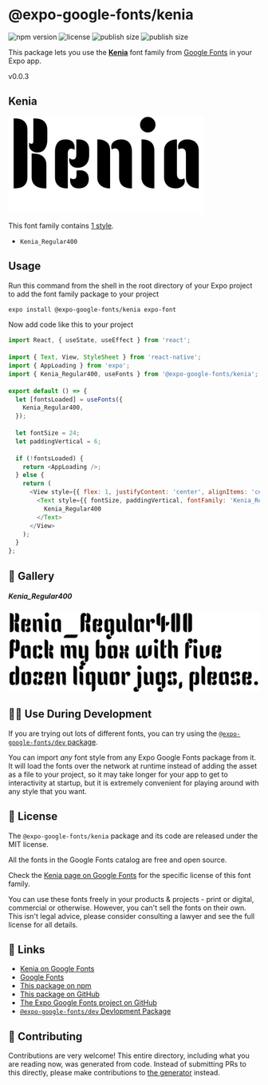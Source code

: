 # @expo-google-fonts/kenia

![npm version](https://flat.badgen.net/npm/v/@expo-google-fonts/kenia)
![license](https://flat.badgen.net/github/license/expo/google-fonts)
![publish size](https://flat.badgen.net/packagephobia/install/@expo-google-fonts/kenia)
![publish size](https://flat.badgen.net/packagephobia/publish/@expo-google-fonts/kenia)

This package lets you use the [**Kenia**](https://fonts.google.com/specimen/Kenia) font family from [Google Fonts](https://fonts.google.com/) in your Expo app.

v0.0.3

## Kenia

![Kenia](./font-family.png)

This font family contains [1 style](#-gallery).

- `Kenia_Regular400`

## Usage

Run this command from the shell in the root directory of your Expo project to add the font family package to your project
```sh
expo install @expo-google-fonts/kenia expo-font
```

Now add code like this to your project
```js
import React, { useState, useEffect } from 'react';

import { Text, View, StyleSheet } from 'react-native';
import { AppLoading } from 'expo';
import { Kenia_Regular400, useFonts } from '@expo-google-fonts/kenia';

export default () => {
  let [fontsLoaded] = useFonts({
    Kenia_Regular400,
  });

  let fontSize = 24;
  let paddingVertical = 6;

  if (!fontsLoaded) {
    return <AppLoading />;
  } else {
    return (
      <View style={{ flex: 1, justifyContent: 'center', alignItems: 'center' }}>
        <Text style={{ fontSize, paddingVertical, fontFamily: 'Kenia_Regular400' }}>
          Kenia_Regular400
        </Text>
      </View>
    );
  }
};

```

## 🔡 Gallery

##### Kenia_Regular400
![Kenia_Regular400](./504cbb4c7a6888c5333bff718cde206f914f047b6247076cd4033f6457a2a9a6.ttf.png)


## 👩‍💻 Use During Development

If you are trying out lots of different fonts, you can try using the [`@expo-google-fonts/dev` package](https://github.com/expo/google-fonts/tree/master/font-packages/dev#readme).

You can import *any* font style from any Expo Google Fonts package from it. It will load the fonts
over the network at runtime instead of adding the asset as a file to your project, so it may take longer
for your app to get to interactivity at startup, but it is extremely convenient
for playing around with any style that you want.

## 📖 License

The `@expo-google-fonts/kenia` package and its code are released under the MIT license.

All the fonts in the Google Fonts catalog are free and open source.

Check the [Kenia page on Google Fonts](https://fonts.google.com/specimen/Kenia) for the specific license of this font family.

You can use these fonts freely in your products & projects - print or digital, commercial or otherwise. However, you can't sell the fonts on their own. This isn't legal advice, please consider consulting a lawyer and see the full license for all details.

## 🔗 Links

- [Kenia on Google Fonts](https://fonts.google.com/specimen/Kenia)
- [Google Fonts](https://fonts.google.com/)
- [This package on npm](https://www.npmjs.com/package/@expo-google-fonts/kenia)
- [This package on GitHub](https://github.com/expo/google-fonts/tree/master/font-packages/kenia)
- [The Expo Google Fonts project on GitHub](https://github.com/expo/google-fonts)
- [`@expo-google-fonts/dev` Devlopment Package](https://github.com/expo/google-fonts/tree/master/font-packages/dev)


## 🤝 Contributing

Contributions are very welcome! This entire directory, including what you are reading now, was generated from code. Instead of submitting PRs to this directly, please make contributions to [the generator](https://github.com/expo/google-fonts/tree/master/packages/generator) instead.
